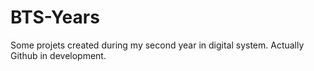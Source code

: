 # BTS-Years
Some projets created during my second year in digital system.
Actually Github in development.
